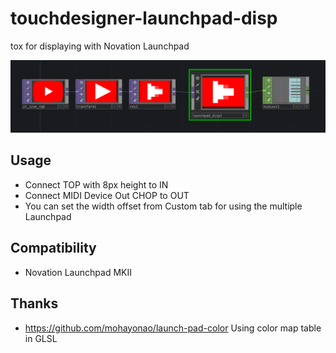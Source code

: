 # touchdesigner-launchpad-disp

tox for displaying with Novation Launchpad

![](sample.png)

## Usage

- Connect TOP with 8px height to IN
- Connect MIDI Device Out CHOP to OUT
- You can set the width offset from Custom tab for using the multiple Launchpad

## Compatibility
- Novation Launchpad MKII

## Thanks
- https://github.com/mohayonao/launch-pad-color
  Using color map table in GLSL